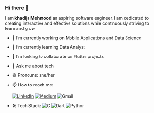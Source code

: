 ### Hi there 👋


I am **khadija Mehmood** an aspiring software engineer, I am dedicated to creating interactive and effective solutions while continuously striving to learn and grow


- 🔭 I’m currently working on Mobile Applications and Data Science
- 🌱 I’m currently learning Data Analyst 
- 👯 I’m looking to collaborate on Flutter projects
- 💬 Ask me about tech
- 😄 Pronouns: she/her 
- 📫 How to reach me:
  
  [![LinkedIn](https://img.shields.io/badge/Khadija-%230077B5.svg?style=for-the-badge&logo=linkedin&logoColor=white&link=https://www.linkedin.com/in/iamkhadija/)](https://www.linkedin.com/in/iamkhadija/)
   [![Medium](https://img.shields.io/badge/Medium-12100E?style=for-the-badge&logo=medium&logoColor=white&link=https://medium.com/@khadijamehmood)](https://medium.com/@khadijamehmood/)
![Gmail](https://img.shields.io/badge/Gmail-D14836?style=for-the-badge&logo=gmail&logoColor=white&link=khadijamehmood477@gmail.com)

- 🛠 Tech Stack:
![C](https://img.shields.io/badge/c-%2300599C.svg?style=for-the-badge&logo=c&logoColor=white)
![Dart](https://img.shields.io/badge/dart-%230175C2.svg?style=for-the-badge&logo=dart&logoColor=white) 
![Python](https://img.shields.io/badge/python-3670A0?style=for-the-badge&logo=python&logoColor=ffdd54)




